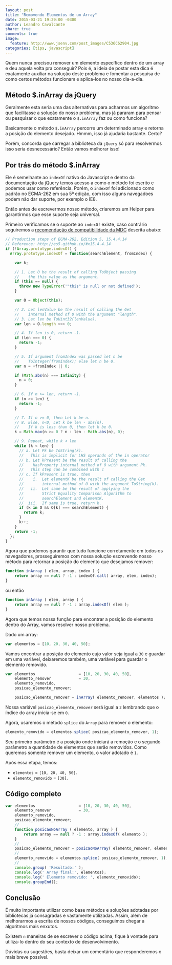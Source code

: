 ```yaml
---
layout: post
title: "Removendo Elementos de um Array"
date: 2015-03-21 19:29:00 -0300
author: Leandro Cavalcante
share: true
comments: true
image:
  feature: http://www.jsenv.com/post_images/C536C62904.jpg
categories: [tips, javascript] 
---
```


Quem nunca precisou remover um elemento específico dentro de um array e deu aquela volta pra conseguir? Pois é, a ideia de postar esta dica é exatamente auxiliar na solução deste problema e fomentar a pesquisa de como certos métodos funcionam e aplica-los no nosso dia-a-dia.

## Método $.inArray da jQuery
Geralmente esta seria uma das alternativas para acharmos um algoritmo que facilitasse a solução do nosso problema, mas já pararam para pensar ou pesquisar o que exatamente o `$.inArray` faz ou como funciona?

Basicamente o método `$.inArray` percorre um determinado array e retorna a posição do elemento desejado. Hmmm, isso já ajudaria bastante. Certo?

Porém, concorda que carregar a biblioteca da `jQuery` só para resolvermos isso seria desnecessário? Então vamos melhorar isso!

## Por trás do método $.inArray
Ele é semelhante ao `indexOf` nativo do Javascript e dentro da documentação da jQuery temos acesso a como o método foi escrito e podemos usar como referência.
Porém, o `indexOf` foi adicionado como padrão no ECMA-262 em sua 5ª edição, com isso alguns navegadoes podem não dar suporte, por exemplo o IE8.

Então antes de escrevermos nosso método, criaremos um Helper para garantirmos que esse suporte seja universal.

Primeiro verificamos se o suporte ao `indexOf` existe, caso contrário seguiremos a [recomendação de compatibilidade da MDC](https://developer.mozilla.org/en-US/docs/Web/JavaScript/Reference/Global_Objects/Array/indexOf) descrita abaixo:

```javascript Helper.js
// Production steps of ECMA-262, Edition 5, 15.4.4.14
// Reference: http://es5.github.io/#x15.4.4.14
if (!Array.prototype.indexOf) {
  Array.prototype.indexOf = function(searchElement, fromIndex) {

    var k;

    // 1. Let O be the result of calling ToObject passing
    //    the this value as the argument.
    if (this == null) {
      throw new TypeError('"this" is null or not defined');
    }

    var O = Object(this);

    // 2. Let lenValue be the result of calling the Get
    //    internal method of O with the argument "length".
    // 3. Let len be ToUint32(lenValue).
    var len = O.length >>> 0;

    // 4. If len is 0, return -1.
    if (len === 0) {
      return -1;
    }

    // 5. If argument fromIndex was passed let n be
    //    ToInteger(fromIndex); else let n be 0.
    var n = +fromIndex || 0;

    if (Math.abs(n) === Infinity) {
      n = 0;
    }

    // 6. If n >= len, return -1.
    if (n >= len) {
      return -1;
    }

    // 7. If n >= 0, then Let k be n.
    // 8. Else, n<0, Let k be len - abs(n).
    //    If k is less than 0, then let k be 0.
    k = Math.max(n >= 0 ? n : len - Math.abs(n), 0);

    // 9. Repeat, while k < len
    while (k < len) {
      // a. Let Pk be ToString(k).
      //   This is implicit for LHS operands of the in operator
      // b. Let kPresent be the result of calling the
      //    HasProperty internal method of O with argument Pk.
      //   This step can be combined with c
      // c. If kPresent is true, then
      //    i.  Let elementK be the result of calling the Get
      //        internal method of O with the argument ToString(k).
      //   ii.  Let same be the result of applying the
      //        Strict Equality Comparison Algorithm to
      //        searchElement and elementK.
      //  iii.  If same is true, return k.
      if (k in O && O[k] === searchElement) {
        return k;
      }
      k++;
    }
    return -1;
  };
}
```

Agora que podemos garantir que tudo funcione corretamente em todos os navegadores, prosseguiremos com nossa solução escrevendo nosso método para retornar a posição do elemento que desejamos remover:

```javascript Método descrito pela biblioteca jQuery
function inArray ( elem, array, index ) {
	return array == null ? -1 : indexOf.call( array, elem, index);
}
``` 
ou então

``` javascript Método de sugestão
function inArray ( elem, array ) {
	return array == null ? -1 : array.indexOf( elem );
}
``` 

Agora que temos nossa função para encontrar a posição do elemento dentro do Array, vamos resolver nosso problema.

Dado um array:

``` javascript
var elementos = [10, 20, 30, 40, 50];
```

Vamos encontrar a posição do elemento cujo valor seja igual a `30` e guardar em uma variável, deixaremos também, uma variável para guardar o elemento removido.

``` javascript
var elementos 					= [10, 20, 30, 40, 50],
	elemento_remover			= 30,
	elemento_removido,
	posicao_elemento_remover;

	posicao_elemento_remover = inArray( elemento_remover, elementos );
```

Nossa variável `posicao_elemento_remover` será igual a `2` lembrando que o índice do array inicia-se em `0`.

Agora, usaremos o método `splice` do `Array` para remover o elemento:

``` javascript
elemento_removido = elementos.splice( posicao_elemento_remover, 1);
```

Seu primeiro parâmetro é a posição onde iniciará a remoção e o segundo parâmetro a quantidade de elementos que serão removidos. Como queremos somente remover um elemento, o valor adotado é `1`.

Após essa etapa, temos:

- `elementos` 		  = `[10, 20, 40, 50]`.
- `elemento_removido` = `[30]`.

## Código completo

``` javascript
var elementos 					= [10, 20, 30, 40, 50],
	elemento_remover			= 30,
	elemento_removido,
	posicao_elemento_remover;
	//
	function posicaoNoArray ( elemento, array ) {
		return array == null ? -1 : array.indexOf( elemento );
	}
	//
	posicao_elemento_remover = posicaoNoArray( elemento_remover, elementos );
	//
	elemento_removido = elementos.splice( posicao_elemento_remover, 1);
	//
	console.group( 'Resultado:' );
	console.log(' Array final:', elementos);
	console.log(' Elemento removido: ', elemento_removido);
	console.groupEnd();
```

## Conclusão
É muito importante utilizar como base métodos e soluções adotadas por bibliotecas já consagradas e vastamente utilizadas. Assim, além de melhorarmos a escrita de nossos códigos, conseguimos chegar a algoritmos mais enxutos.

Existem `n` maneiras de se escrever o código acima, fique à vontade para utiliza-lo dentro do seu contexto de desenvolvimento.

Dúvidas ou sugestões, basta deixar um comentário que responderemos o mais breve possível.